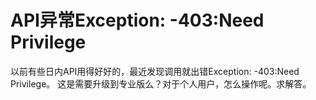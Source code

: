 # API异常Exception: -403:Need Privilege

以前有些日内API用得好好的，最近发现调用就出错Exception: -403:Need Privilege。
这是需要升级到专业版么？对于个人用户，怎么操作呢。求解答。